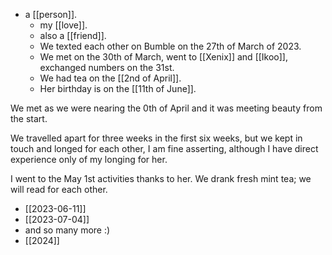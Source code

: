 - a [[person]].
  - my [[love]].
  - also a [[friend]].
  - We texted each other on Bumble on the 27th of March of 2023.
  - We met on the 30th of March, went to [[Xenix]] and [[Ikoo]], exchanged numbers on the 31st.
  - We had tea on the [[2nd of April]].
  - Her birthday is on the [[11th of June]].

We met as we were nearing the 0th of April and it was meeting beauty from the start.

We travelled apart for three weeks in the first six weeks, but we kept in touch and longed for each other, I am fine asserting, although I have direct experience only of my longing for her.

I went to the May 1st activities thanks to her. We drank fresh mint tea; we will read for each other.


- [[2023-06-11]] 
- [[2023-07-04]]
- and so many more :)
- [[2024]]
